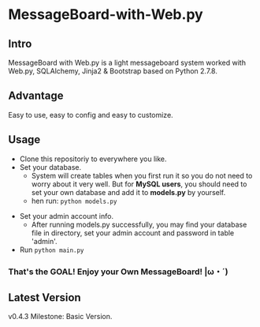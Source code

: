 # MessageBoard-with-Web.py

## Intro
MessageBoard with Web.py is a light messageboard system worked with Web.py, SQLAlchemy, Jinja2 & Bootstrap based on Python 2.7.8.

## Advantage
Easy to use, easy to config and easy to customize.  

## Usage
+ Clone this repositoriy to everywhere you like.  
+ Set your database.  
    + System will create tables when you first run it so you do not need to worry about it very well. But for **MySQL users**, you should need to set your own database and add it to **models.py** by yourself.   
    + hen run: ```python models.py```  
* Set your admin account info.
    + After running models.py successfully, you may find your database file in directory, set your admin account and password in table 'admin'.  
* Run ```python main.py```  
### That's the GOAL! Enjoy your Own MessageBoard! |ω・´)

## Latest Version
v0.4.3 Milestone: Basic Version.


